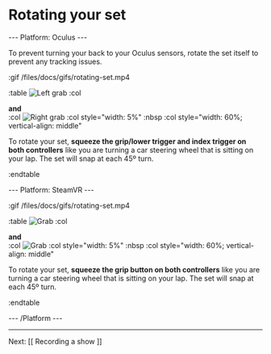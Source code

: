 # Rotating your set

--- Platform: Oculus ---

To prevent turning your back to your Oculus sensors, rotate the set itself to prevent any tracking issues.

:gif /files/docs/gifs/rotating-set.mp4

:table
	![Left grab](/files/docs/graphics/Oculus-touch-alt_L-trigger_L-grip.png)
:col
	<div class="center middle"><b>and</b></div>
:col
	![Right grab](/files/docs/graphics/Oculus-touch_R-trigger_R-grip.png)
:col style="width: 5%"
	:nbsp
:col style="width: 60%; vertical-align: middle"

To rotate your set, **squeeze the grip/lower trigger and index trigger on both controllers** like you are turning a car steering wheel that is sitting on your lap. The set will snap at each 45º turn.

:endtable

--- Platform: SteamVR ---

:gif /files/docs/gifs/rotating-set.mp4

:table
	![Grab](/files/docs/graphics/Vive_grip.png)
:col
	<div class="center middle"><b>and</b></div>
:col
	![Grab](/files/docs/graphics/Vive_grip.png)
:col style="width: 5%"
	:nbsp
:col style="width: 60%; vertical-align: middle"

To rotate your set, **squeeze the grip button on both controllers** like you are turning a car steering wheel that is sitting on your lap. The set will snap at each 45º turn.

:endtable

--- /Platform ---

---

Next: [[ Recording a show ]]
